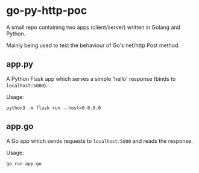 # go-py-http-poc

A small repo containing two apps (client/server) written in Golang and Python.

Mainly being used to test the behaviour of Go's net/http Post method.

app.py
------

A Python Flask app which serves a simple 'hello' response (binds to `localhost:5000`).

Usage:  
```
python3 -m flask run --host=0.0.0.0
```

app.go
------

A Go app which sends requests to `localhost:5000` and reads the response.

Usage:
```
go run app.go
```

